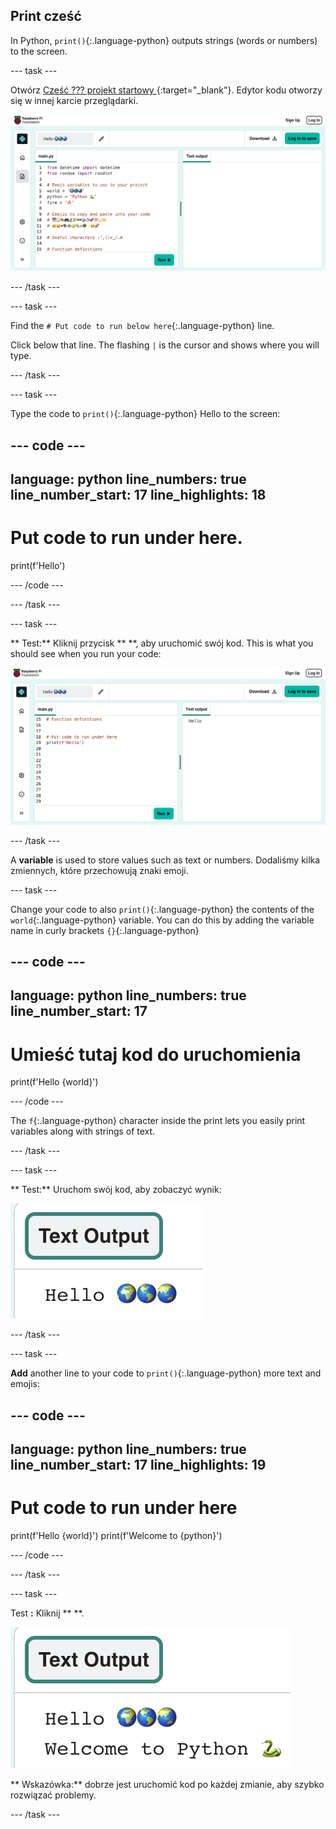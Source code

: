 ## Print cześć

In Python, `print()`{:.language-python} outputs strings (words or numbers) to the screen.

--- task ---

Otwórz [ Cześć ??? projekt startowy ](https://editor.raspberrypi.org/en/projects/hello-world-starter){:target="_blank"}. Edytor kodu otworzy się w innej karcie przeglądarki.

![The code editor with project starter code on the left in the code area. On the right is the blank output area.](images/starter_project.png)

--- /task ---

--- task ---

Find the `# Put code to run below here`{:.language-python} line.

Click below that line. The flashing `|` is the cursor and shows where you will type.

--- /task ---

--- task ---

Type the code to `print()`{:.language-python} Hello to the screen:

--- code ---
---
language: python line_numbers: true line_number_start: 17
line_highlights: 18
---
# Put code to run under here.
print(f'Hello')

--- /code ---

--- /task ---

--- task ---

** Test:** Kliknij przycisk ** **, aby uruchomić swój kod. This is what you should see when you run your code:

![Ikona Uruchom podświetlona, a w obszarze wyjściowym wyświetlany jest komunikat „Cześć”. ](images/run_hello.png)

--- /task ---

A **variable** is used to store values such as text or numbers. Dodaliśmy kilka zmiennych, które przechowują znaki emoji.

--- task ---

Change your code to also `print()`{:.language-python} the contents of the `world`{:.language-python} variable. You can do this by adding the variable name in curly brackets `{}`{:.language-python}


--- code ---
---
language: python line_numbers: true
line_number_start: 17
---
# Umieść tutaj kod do uruchomienia
print(f'Hello {world}')

--- /code ---

The `f`{:.language-python} character inside the print lets you easily print variables along with strings of text.

--- /task ---

--- task ---

** Test:** Uruchom swój kod, aby zobaczyć wynik:

![Zaktualizowana linia kodu w obszarze kodu ze słowem „Hello”, a następnie trzema emotikonami świata wyświetlanymi w obszarze wyjściowym.](images/run_hello_world.png)

--- /task ---

--- task ---

**Add** another line to your code to `print()`{:.language-python} more text and emojis:

--- code ---
---
language: python line_numbers: true line_number_start: 17
line_highlights: 19
---
# Put code to run under here
print(f'Hello {world}') print(f'Welcome to {python}')

--- /code ---

--- /task ---

--- task ---

Test **:** Kliknij ** **.

![Dodatkowa linia kodu w edytorze kodu ze słowem „Hello”, po którym znajdują się trzy emoji świata i słowa „Welcome to”, a następnie wąż emoji i klawiatura wyświetlane w obszarze wyjściowym.](images/run_multiple.png)

** Wskazówka:** dobrze jest uruchomić kod po każdej zmianie, aby szybko rozwiązać problemy.


--- /task ---


